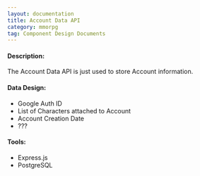 ```yaml
---
layout: documentation
title: Account Data API
category: mmorpg
tag: Component Design Documents
---
```



#### Description:
The Account Data API is just used to store Account information.

#### Data Design:
* Google Auth ID
* List of Characters attached to Account
* Account Creation Date
* ???

#### Tools:
* Express.js
* PostgreSQL


<br/>